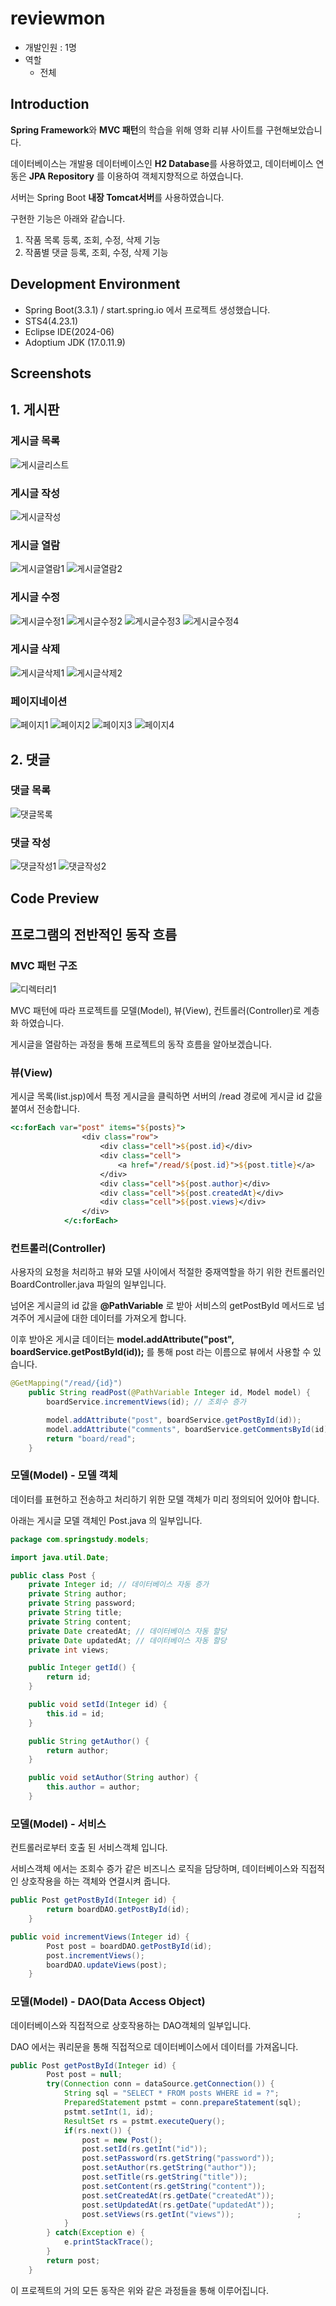 # reviewmon
- 개발인원 : 1명
- 역할
  - 전체
## Introduction
**Spring Framework**와 **MVC 패턴**의 학습을 위해 영화 리뷰 사이트를 구현해보았습니다.

데이터베이스는 개발용 데이터베이스인 **H2 Database**를 사용하였고, 데이터베이스 연동은 **JPA Repository** 를 이용하여 객체지향적으로 하였습니다.

서버는 Spring Boot **내장 Tomcat서버**를 사용하였습니다.

구현한 기능은 아래와 같습니다.

1. 작품 목록 등록, 조회, 수정, 삭제 기능
2. 작품별 댓글 등록, 조회, 수정, 삭제 기능
## Development Environment
- Spring Boot(3.3.1) / start.spring.io 에서 프로젝트 생성했습니다.
- STS4(4.23.1)
- Eclipse IDE(2024-06)
- Adoptium JDK (17.0.11.9)
## Screenshots
## 1. 게시판

### 게시글 목록

![게시글리스트](https://github.com/seasunrise22/spring_crud_study/assets/45503931/19d73d93-723e-4ded-bf17-3bb3c8405e14)

### 게시글 작성

![게시글작성](https://github.com/seasunrise22/spring_crud_study/assets/45503931/28baf19f-dcdc-4bb5-b861-1d98e4b512fb)

### 게시글 열람

![게시글열람1](https://github.com/seasunrise22/spring_crud_study/assets/45503931/9ecf97ab-43c7-44ae-a6c4-905370e59268)
![게시글열람2](https://github.com/seasunrise22/spring_crud_study/assets/45503931/8c54be8f-a4fc-4f9b-8dc0-8ef23e7f1c27)

### 게시글 수정

![게시글수정1](https://github.com/seasunrise22/spring_crud_study/assets/45503931/61e9cc92-d588-4cab-81f2-a1c6137419a9)
![게시글수정2](https://github.com/seasunrise22/spring_crud_study/assets/45503931/1d81716a-92e3-4935-b209-83f9a923ee7b)
![게시글수정3](https://github.com/seasunrise22/spring_crud_study/assets/45503931/1c921586-ec98-4187-a722-bccfb98d0f30)
![게시글수정4](https://github.com/seasunrise22/spring_crud_study/assets/45503931/4070f856-30f5-4037-8783-209c2912d8ea)

### 게시글 삭제

![게시글삭제1](https://github.com/seasunrise22/spring_crud_study/assets/45503931/ecf1627e-bfdf-4c5c-850b-29f332bb4924)
![게시글삭제2](https://github.com/seasunrise22/spring_crud_study/assets/45503931/6875a390-d389-42e4-b084-240042ee54b0)

### 페이지네이션

![페이지1](https://github.com/seasunrise22/spring_crud_study/assets/45503931/eff3fffe-3ed1-4e57-a10e-97017eb2f50d)
![페이지2](https://github.com/seasunrise22/spring_crud_study/assets/45503931/38102005-db7a-4e4c-8df6-080b15ba4a33)
![페이지3](https://github.com/seasunrise22/spring_crud_study/assets/45503931/4b2a7869-dde1-4bf2-8c12-f98907d1a9bf)
![페이지4](https://github.com/seasunrise22/spring_crud_study/assets/45503931/b67667db-523a-4ee8-a34b-0c91138d1f8d)

## 2. 댓글

### 댓글 목록

![댓글목록](https://github.com/seasunrise22/spring_crud_study/assets/45503931/855ff8c6-8826-488c-af8c-eb4ac7615826)

### 댓글 작성

![댓글작성1](https://github.com/seasunrise22/spring_crud_study/assets/45503931/5073c543-ed3b-48cf-9470-e1e503a200d6)
![댓글작성2](https://github.com/seasunrise22/spring_crud_study/assets/45503931/654f5ae2-6182-46a3-9ed8-273a35455131)

## Code Preview
## 프로그램의 전반적인 동작 흐름

### MVC 패턴 구조

![디렉터리1](https://github.com/seasunrise22/spring_crud_study/assets/45503931/687ff830-b4a6-4906-b222-dbc467bb8810)

MVC 패턴에 따라 프로젝트를 모델(Model), 뷰(View), 컨트롤러(Controller)로 계층화 하였습니다.

게시글을 열람하는 과정을 통해 프로젝트의 동작 흐름을 알아보겠습니다.

### 뷰(View)

게시글 목록(list.jsp)에서 특정 게시글을 클릭하면 서버의 /read 경로에 게시글 id 값을 붙여서 전송합니다.

```jsp
<c:forEach var="post" items="${posts}">
				<div class="row">
					<div class="cell">${post.id}</div>
					<div class="cell">
						<a href="/read/${post.id}">${post.title}</a>
					</div>
					<div class="cell">${post.author}</div>
					<div class="cell">${post.createdAt}</div>
					<div class="cell">${post.views}</div>
				</div>
			</c:forEach>
```

### 컨트롤러(Controller)
사용자의 요청을 처리하고 뷰와 모델 사이에서 적절한 중재역할을 하기 위한 컨트롤러인 BoardController.java 파일의 일부입니다.

넘어온 게시글의 id 값을 **@PathVariable** 로 받아 서비스의 getPostById 메서드로 넘겨주어 게시글에 대한 데이터를 가져오게 합니다.

이후 받아온 게시글 데이터는 **model.addAttribute("post", boardService.getPostById(id));** 를 통해 post 라는 이름으로 뷰에서 사용할 수 있습니다.

```java
@GetMapping("/read/{id}")
	public String readPost(@PathVariable Integer id, Model model) {
		boardService.incrementViews(id); // 조회수 증가

		model.addAttribute("post", boardService.getPostById(id));
		model.addAttribute("comments", boardService.getCommentsById(id));
		return "board/read";
	}
```

### 모델(Model) - 모델 객체
데이터를 표현하고 전송하고 처리하기 위한 모델 객체가 미리 정의되어 있어야 합니다.

아래는 게시글 모델 객체인 Post.java 의 일부입니다.

```java
package com.springstudy.models;

import java.util.Date;

public class Post {
	private Integer id; // 데이터베이스 자동 증가
	private String author;
	private String password;
	private String title;
	private String content;
	private Date createdAt; // 데이터베이스 자동 할당
	private Date updatedAt; // 데이터베이스 자동 할당
	private int views;

	public Integer getId() {
		return id;
	}

	public void setId(Integer id) {
		this.id = id;
	}

	public String getAuthor() {
		return author;
	}

	public void setAuthor(String author) {
		this.author = author;
	}
```

### 모델(Model) - 서비스
컨트롤러로부터 호출 된 서비스객체 입니다.

서비스객체 에서는 조회수 증가 같은 비즈니스 로직을 담당하며, 데이터베이스와 직접적인 상호작용을 하는 객체와 연결시켜 줍니다.

```java
public Post getPostById(Integer id) {
		return boardDAO.getPostById(id);
	}

public void incrementViews(Integer id) {
		Post post = boardDAO.getPostById(id);
		post.incrementViews();
		boardDAO.updateViews(post);
	}
```

### 모델(Model) - DAO(Data Access Object)
데이터베이스와 직접적으로 상호작용하는 DAO객체의 일부입니다.

DAO 에서는 쿼리문을 통해 직접적으로 데이터베이스에서 데이터를 가져옵니다.

```java
public Post getPostById(Integer id) {
		Post post = null;
		try(Connection conn = dataSource.getConnection()) {
			String sql = "SELECT * FROM posts WHERE id = ?";
			PreparedStatement pstmt = conn.prepareStatement(sql);
			pstmt.setInt(1, id);
			ResultSet rs = pstmt.executeQuery();
			if(rs.next()) {
				post = new Post();
				post.setId(rs.getInt("id"));
				post.setPassword(rs.getString("password"));
				post.setAuthor(rs.getString("author"));
				post.setTitle(rs.getString("title"));
				post.setContent(rs.getString("content"));
				post.setCreatedAt(rs.getDate("createdAt"));
				post.setUpdatedAt(rs.getDate("updatedAt"));
				post.setViews(rs.getInt("views"));				;
			}
		} catch(Exception e) {
			e.printStackTrace();
		}
		return post;
	}
```

이 프로젝트의 거의 모든 동작은 위와 같은 과정들을 통해 이루어집니다.
